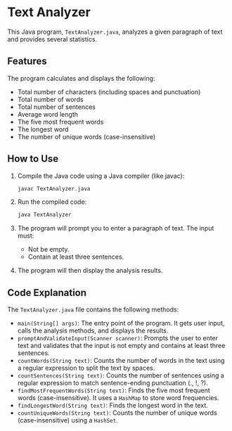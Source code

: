 # Text Analyzer

This Java program, `TextAnalyzer.java`, analyzes a given paragraph of text and provides several statistics.

## Features

The program calculates and displays the following:

* Total number of characters (including spaces and punctuation)
* Total number of words
* Total number of sentences
* Average word length
* The five most frequent words
* The longest word
* The number of unique words (case-insensitive)

## How to Use

1.  Compile the Java code using a Java compiler (like javac):

    ```bash
    javac TextAnalyzer.java
    ```

2.  Run the compiled code:

    ```bash
    java TextAnalyzer
    ```

3.  The program will prompt you to enter a paragraph of text.  The input must:
    * Not be empty.
    * Contain at least three sentences.

4.  The program will then display the analysis results.

## Code Explanation

The `TextAnalyzer.java` file contains the following methods:

* `main(String[] args)`: The entry point of the program.  It gets user input, calls the analysis methods, and displays the results.
* `promptAndValidateInput(Scanner scanner)`: Prompts the user to enter text and validates that the input is not empty and contains at least three sentences.
* `countWords(String text)`: Counts the number of words in the text using a regular expression to split the text by spaces.
* `countSentences(String text)`: Counts the number of sentences using a regular expression to match sentence-ending punctuation (., !, ?).
* `findMostFrequentWords(String text)`: Finds the five most frequent words (case-insensitive).  It uses a `HashMap` to store word frequencies.
* `findLongestWord(String text)`: Finds the longest word in the text.
* `countUniqueWords(String text)`: Counts the number of unique words (case-insensitive) using a `HashSet`.
